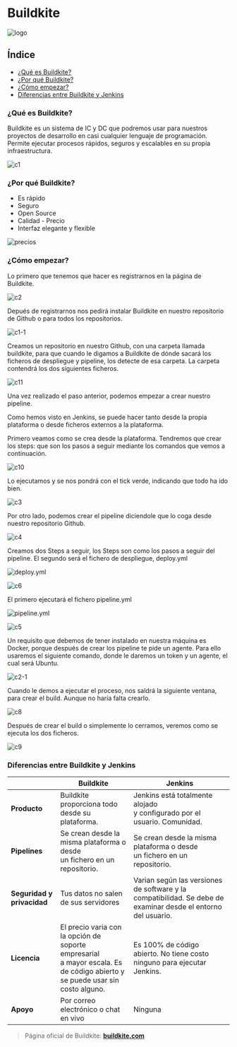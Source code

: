 # Buildkite

![logo](https://github.com/OscarELCRACK17/Buildkite-Hello-world/blob/main/img/buildkite.png)

## Índice
* <a href="#1"> ¿Qué es Buildkite?</a>
* <a href="#2"> ¿Por qué Buildkite?</a>
* <a href="#3"> ¿Cómo empezar?</a>
* <a href="#4"> Diferencias entre Buildkite y Jenkins </a>

<a name="1"></a>

### ¿Qué es Buildkite?

Buildkite es un sistema de IC y DC que podremos usar para nuestros proyectos
de desarrollo en casi cualquier lenguaje de programación.
Permite ejecutar procesos rápidos, seguros y escalables en su propia infraestructura.


![c1](https://github.com/OscarELCRACK17/Buildkite-Hello-world/blob/main/img/c1.PNG)

<a name="2"></a>

### ¿Por qué Buildkite?

*   Es rápido
*   Seguro
*   Open Source
*   Calidad - Precio 
*   Interfaz elegante y flexible

![precios](https://github.com/OscarELCRACK17/Buildkite-Hello-world/blob/main/img/unknown.png)

<a name="3"></a>

### ¿Cómo empezar?
Lo primero que tenemos que hacer es registrarnos en la página de Buildkite.

![c2](https://github.com/OscarELCRACK17/Buildkite-Hello-world/blob/main/img/c2.PNG)

Depués de registrarnos nos pedirá instalar Buildkite en nuestro repositorio de Github o para todos los repositorios. 

![c1-1](https://github.com/OscarELCRACK17/Buildkite-Hello-world/blob/main/img/c1(1).png)

Creamos un repositorio en nuestro Github, con una carpeta llamada buildkite,
para que cuando le digamos a Buildkite de dónde sacará los ficheros de despliegue
y pipeline, los detecte de esa carpeta. La carpeta contendrá los dos siguientes
ficheros.

![c11](https://github.com/OscarELCRACK17/Buildkite-Hello-world/blob/main/img/c11.png)


Una vez realizado el paso anterior, podemos empezar a crear nuestro pipeline.

Como hemos visto en Jenkins, se puede hacer tanto desde la propia plataforma o 
desde ficheros externos a la plataforma.

Primero veamos como se crea desde la plataforma.
Tendremos que crear los steps: que son los pasos a seguir mediante los comandos
que vemos a continuación.

![c10](https://github.com/OscarELCRACK17/Buildkite-Hello-world/blob/main/img/c10.png)

Lo ejecutamos y se nos pondrá con el tick verde, indicando que todo ha ido bien.

![c3](https://github.com/OscarELCRACK17/Buildkite-Hello-world/blob/main/img/c3.png)

Por otro lado, podemos crear el pipeline diciendole que lo coga desde nuestro
repositorio Github.

![c4](https://github.com/OscarELCRACK17/Buildkite-Hello-world/blob/main/img/c4.png)

Creamos dos Steps a seguir, los Steps son como los pasos a seguir del pipeline.
El segundo será el fichero de despliegue, deploy.yml

![deploy.yml](https://github.com/OscarELCRACK17/Buildkite-Hello-world/blob/main/img/Captura2.PNG)

![c6](https://github.com/OscarELCRACK17/Buildkite-Hello-world/blob/main/img/c6.png)

El primero ejecutará el fichero pipeline.yml

![pipeline.yml](https://github.com/OscarELCRACK17/Buildkite-Hello-world/blob/main/img/Captura1.PNG)

![c5](https://github.com/OscarELCRACK17/Buildkite-Hello-world/blob/main/img/c5.png)

Un requisito que debemos de tener instalado en nuestra máquina es Docker, porque después de crear los pipeline te pide un agente. 
Para ello usaremos el siguiente comando, donde le daremos un token y un agente, el cual será Ubuntu.

![c2-1](https://github.com/OscarELCRACK17/Buildkite-Hello-world/blob/main/img/c2(1).png)

Cuando le demos a ejecutar el proceso, nos saldrá la siguiente ventana, para 
crear el build. Aunque no haría falta crearlo.

![c8](https://github.com/OscarELCRACK17/Buildkite-Hello-world/blob/main/img/c8.png)

Después de crear el build o simplemente lo cerramos, veremos como se ejecuta 
los dos ficheros.

![c9](https://github.com/OscarELCRACK17/Buildkite-Hello-world/blob/main/img/c9.png)

<a name="4"></a>

###  Diferencias entre Buildkite y Jenkins

| | Buildkite | Jenkins |
|--|----------|---------|
|<b>Producto</b>| Buildkite proporciona todo<br> desde su plataforma. | Jenkins está totalmente alojado <br>y configurado  por el usuario. Comunidad.|
|<b> Pipelines</b> | Se crean desde la misma plataforma o desde <br> un fichero en un repositorio. |  Se crean desde la misma plataforma o desde <br> un fichero en un repositorio. |
| <b>Seguridad y privacidad</b> | Tus datos no salen de sus servidores | Varian según las versiones de software y la compatibilidad. Se debe de examinar desde el entorno del usuario. |
| <b>Licencia</b> | El precio varia con la opción de soporte empresarial <br> a mayor escala. Es de código abierto y se puede usar sin costo alguno. | Es 100% de código abierto. No tiene costo ninguno para ejecutar Jenkins. |
|<b> Apoyo</b> | Por correo electrónico o chat en vivo | Ninguna | 

> Página oficial de Buildkite: <b> [buildkite.com](https://buildkite.com/)</b>












